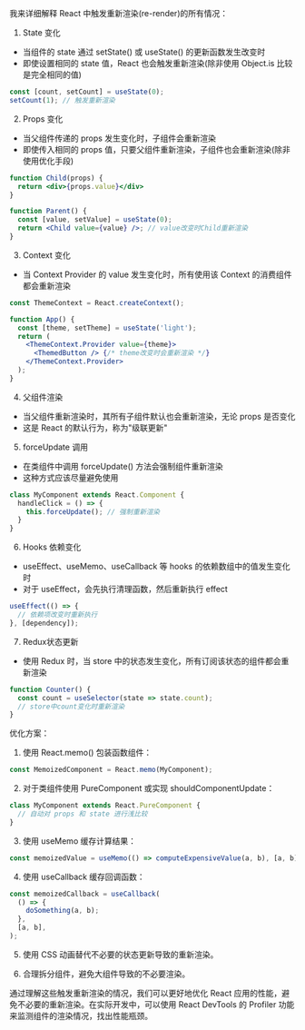 我来详细解释 React 中触发重新渲染(re-render)的所有情况：

1. State 变化
- 当组件的 state 通过 setState() 或 useState() 的更新函数发生改变时
- 即使设置相同的 state 值，React 也会触发重新渲染(除非使用 Object.is 比较是完全相同的值)
```jsx
const [count, setCount] = useState(0);
setCount(1); // 触发重新渲染
```

2. Props 变化
- 当父组件传递的 props 发生变化时，子组件会重新渲染
- 即使传入相同的 props 值，只要父组件重新渲染，子组件也会重新渲染(除非使用优化手段)
```jsx
function Child(props) {
  return <div>{props.value}</div>
}

function Parent() {
  const [value, setValue] = useState(0);
  return <Child value={value} />; // value改变时Child重新渲染
}
```

3. Context 变化
- 当 Context Provider 的 value 发生变化时，所有使用该 Context 的消费组件都会重新渲染
```jsx
const ThemeContext = React.createContext();

function App() {
  const [theme, setTheme] = useState('light');
  return (
    <ThemeContext.Provider value={theme}>
      <ThemedButton /> {/* theme改变时会重新渲染 */}
    </ThemeContext.Provider>
  );
}
```

4. 父组件渲染
- 当父组件重新渲染时，其所有子组件默认也会重新渲染，无论 props 是否变化
- 这是 React 的默认行为，称为"级联更新"

5. forceUpdate 调用
- 在类组件中调用 forceUpdate() 方法会强制组件重新渲染
- 这种方式应该尽量避免使用
```jsx
class MyComponent extends React.Component {
  handleClick = () => {
    this.forceUpdate(); // 强制重新渲染
  }
}
```

6. Hooks 依赖变化
- useEffect、useMemo、useCallback 等 hooks 的依赖数组中的值发生变化时
- 对于 useEffect，会先执行清理函数，然后重新执行 effect
```jsx
useEffect(() => {
  // 依赖项改变时重新执行
}, [dependency]);
```

7. Redux状态更新
- 使用 Redux 时，当 store 中的状态发生变化，所有订阅该状态的组件都会重新渲染
```jsx
function Counter() {
  const count = useSelector(state => state.count);
  // store中count变化时重新渲染
}
```

优化方案：
1. 使用 React.memo() 包装函数组件：
```jsx
const MemoizedComponent = React.memo(MyComponent);
```

2. 对于类组件使用 PureComponent 或实现 shouldComponentUpdate：
```jsx
class MyComponent extends React.PureComponent {
  // 自动对 props 和 state 进行浅比较
}
```

3. 使用 useMemo 缓存计算结果：
```jsx
const memoizedValue = useMemo(() => computeExpensiveValue(a, b), [a, b]);
```

4. 使用 useCallback 缓存回调函数：
```jsx
const memoizedCallback = useCallback(
  () => {
    doSomething(a, b);
  },
  [a, b],
);
```

5. 使用 CSS 动画替代不必要的状态更新导致的重新渲染。

6. 合理拆分组件，避免大组件导致的不必要渲染。

通过理解这些触发重新渲染的情况，我们可以更好地优化 React 应用的性能，避免不必要的重新渲染。在实际开发中，可以使用 React DevTools 的 Profiler 功能来监测组件的渲染情况，找出性能瓶颈。